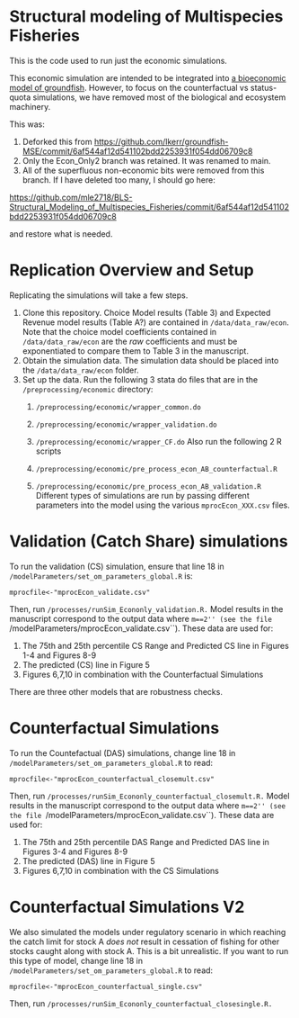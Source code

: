 # Structural modeling of Multispecies Fisheries

This is the code used to run just the economic simulations.

This economic simulation are intended to be integrated into [a bioeconomic model of groundfish](https://github.com/lkerr/groundfish-MSE).  However, to focus on the counterfactual vs status-quota simulations, we have removed most of the biological and ecosystem machinery.

This was:
1.  Deforked this from https://github.com/lkerr/groundfish-MSE/commit/6af544af12d541102bdd2253931f054dd06709c8
2.  Only the Econ_Only2 branch was retained. It was renamed to main. 
3.  All of the superfluous non-economic bits were removed from this branch. If I have deleted too many, I should go here:

https://github.com/mle2718/BLS-Structural_Modeling_of_Multispecies_Fisheries/commit/6af544af12d541102bdd2253931f054dd06709c8

and restore what is needed.


# Replication Overview and Setup
Replicating the simulations will take a few steps.
1. Clone this repository. Choice Model results (Table 3) and Expected Revenue model results (Table A?) are contained in ``/data/data_raw/econ``.  Note that the choice model coefficients contained in ``/data/data_raw/econ`` are the *raw* coefficients and must be exponentiated to compare them to Table 3 in the manuscript.   
2. Obtain the simulation data. The simulation data should be placed into the ``/data/data_raw/econ`` folder.
3. Set up the data. Run the following 3 stata do files that are in the ``/preprocessing/economic`` directory:
   1.  ``/preprocessing/economic/wrapper_common.do``
   2.  ``/preprocessing/economic/wrapper_validation.do``
   3.  ``/preprocessing/economic/wrapper_CF.do``
  Also run the following 2 R scripts

   1.  ``/preprocessing/economic/pre_process_econ_AB_counterfactual.R``
   2.  ``/preprocessing/economic/pre_process_econ_AB_validation.R``
Different types of simulations are run by passing different parameters into the model using the various  ``mprocEcon_XXX.csv`` files.
 
# Validation (Catch Share) simulations
To run the validation (CS) simulation, ensure that line 18 in  ``/modelParameters/set_om_parameters_global.R`` is:
```
mprocfile<-"mprocEcon_validate.csv"
```

Then, run  ``/processes/runSim_Econonly_validation.R.``  Model results in the manuscript correspond to the output data where ``m==2'' (see the file ``/modelParameters/mprocEcon_validate.csv``).  These data are used for:
1.  The 75th and 25th percentile CS Range and Predicted CS line in Figures 1-4 and Figures 8-9 
2.  The predicted (CS) line in Figure 5
3.  Figures 6,7,10 in combination with the Counterfactual Simulations  

There are three other models that are robustness checks.  

# Counterfactual Simulations 
To run the Countefactual (DAS) simulations, change line 18 in  ``/modelParameters/set_om_parameters_global.R`` to read:
```
mprocfile<-"mprocEcon_counterfactual_closemult.csv"
```
Then, run  ``/processes/runSim_Econonly_counterfactual_closemult.R.``  Model results in the manuscript correspond to the output data where ``m==2'' (see the file ``/modelParameters/mprocEcon_validate.csv``).  These data are used for:
1.  The 75th and 25th percentile DAS Range and Predicted DAS line in Figures 3-4 and Figures 8-9 
2.  The predicted (DAS) line in Figure 5
3.  Figures 6,7,10 in combination with the CS Simulations  

# Counterfactual Simulations V2
We also simulated the models under regulatory scenario in which reaching the catch limit for stock A *does not* result in cessation of fishing for other stocks caught along with stock A.  This is a bit unrealistic.  If you want to run this type of model, change line 18 in  ``/modelParameters/set_om_parameters_global.R`` to read:
```
mprocfile<-"mprocEcon_counterfactual_single.csv"
```

Then, run  ``/processes/runSim_Econonly_counterfactual_closesingle.R.`` 
